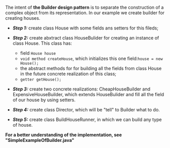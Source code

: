 The intent of **the Builder design pattern**
 is to separate the construction of a complex object from its representation.
In our example we create builder for creating houses.
 *  ***Step 1:*** create class House with some fields ans setters for this fileds;
  *  ***Step 2:*** create abxtract class HouseBulider for creating an instance of class House. 
  This class has:
        * field `House house`
        * `void method createHouse`, which initializes this one field:`house = new House();`
        * the abstract methods for for building all the fields from class House
in the future concrete realization of this class;
        * `getter getHouse();`   

 *  ***Step 3:*** create two concrete realizations: CheapHouseBuilder and ExpensiveHouseBuilder, which extends HouseBulider
and fill all the field of our house by using setters.

 *  ***Step 4:*** create class Director, which will be "tell" to Builder what to do.
 
*  ***Step 5:*** create class BuildHouseRunner, in which we can build any type of house.

**For a better understanding of the implementation, see "SimpleExampleOfBuilder.java"**              